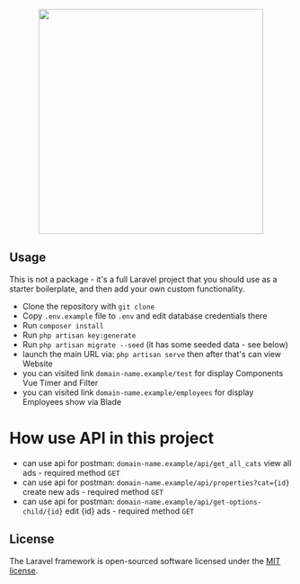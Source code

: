 <p align="center"><a href="https://laravel.com" target="_blank"><img src="https://raw.githubusercontent.com/laravel/art/master/logo-lockup/5%20SVG/2%20CMYK/1%20Full%20Color/laravel-logolockup-cmyk-red.svg" width="400"></a></p>

## Usage

This is not a package - it's a full Laravel project that you should use as a starter boilerplate, and then add your own custom functionality.

- Clone the repository with `git clone`
- Copy `.env.example` file to `.env` and edit database credentials there
- Run `composer install`
- Run `php artisan key:generate`
- Run `php artisan migrate --seed` (it has some seeded data - see below)
- launch the main URL via: `php artisan serve` then after that's can view Website
- you can visited link `domain-name.example/test` for display Components Vue Timer and Filter 
- you can visited link `domain-name.example/employees` for display Employees show via Blade

# How use API in this project
- can use api for postman: `domain-name.example/api/get_all_cats` view all ads - required method `GET`
- can use api for postman: `domain-name.example/api/properties?cat={id}` create new ads - required method `GET`
- can use api for postman: `domain-name.example/api/get-options-child/{id}` edit {id} ads - required method `GET`

## License

The Laravel framework is open-sourced software licensed under the [MIT license](https://opensource.org/licenses/MIT).
